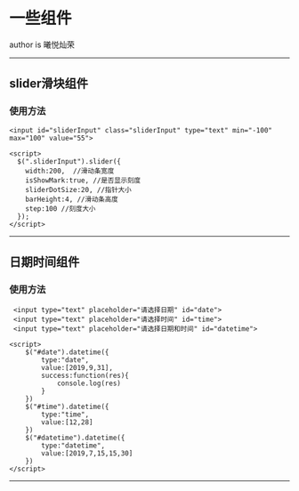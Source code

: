 # 一些组件
author is  曦悦灿荣
*****
## slider滑块组件
### 使用方法 

`<input id="sliderInput" class="sliderInput" type="text" min="-100" max="100" value="55">`

    <script>
      $(".sliderInput").slider({
        width:200,  //滑动条宽度
        isShowMark:true, //是否显示刻度
        sliderDotSize:20, //指针大小
        barHeight:4, //滑动条高度
        step:100 //刻度大小
      });
    </script>
    
*****
## 日期时间组件
### 使用方法 

     <input type="text" placeholder="请选择日期" id="date">
     <input type="text" placeholder="请选择时间" id="time">
     <input type="text" placeholder="请选择日期和时间" id="datetime">
     
    <script>
		$("#date").datetime({
			type:"date",
			value:[2019,9,31],
			success:function(res){
				console.log(res)
			}
		})
		$("#time").datetime({
			type:"time",
			value:[12,28]
		})
		$("#datetime").datetime({
			type:"datetime",
			value:[2019,7,15,15,30]
		})
	</script>
*****
